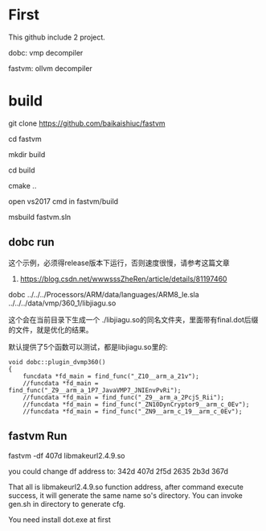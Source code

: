 # First

This github include 2 project.

dobc: vmp decompiler

fastvm: ollvm decompiler

# build

git clone https://github.com/baikaishiuc/fastvm

cd fastvm

mkdir build

cd build

cmake ..

open vs2017 cmd in fastvm/build

msbuild fastvm.sln

## dobc run

这个示例，必须得release版本下运行，否则速度很慢，请参考这篇文章
1.	https://blog.csdn.net/wwwsssZheRen/article/details/81197460

dobc  ../../../Processors/ARM/data/languages/ARM8_le.sla ../../../data/vmp/360_1/libjiagu.so

这个会在当前目录下生成一个 ./libjiagu.so的同名文件夹，里面带有final.dot后缀的文件，就是优化的结果。

默认提供了5个函数可以测试，都是libjiagu.so里的:

```
void dobc::plugin_dvmp360()
{
    funcdata *fd_main = find_func("_Z10__arm_a_21v");
    //funcdata *fd_main = find_func("_Z9__arm_a_1P7_JavaVMP7_JNIEnvPvRi");
    //funcdata *fd_main = find_func("_Z9__arm_a_2PcjS_Rii");
    //funcdata *fd_main = find_func("_ZN10DynCryptor9__arm_c_0Ev");
    //funcdata *fd_main = find_func("_ZN9__arm_c_19__arm_c_0Ev");
```


## fastvm Run

fastvm -df 407d libmakeurl2.4.9.so

you could change df address to: 
342d
407d
2f5d
2635
2b3d
367d

That all is libmakeurl2.4.9.so function address, after command execute success, it will generate the same name so's directory. You can invoke gen.sh in directory to generate cfg.

You need install dot.exe at first
